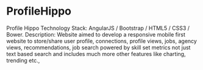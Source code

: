 ProfileHippo
============

Profile Hippo 
Technology Stack: AngularJS / Bootstrap / HTML5 / CSS3 / Bower.
Description: Website aimed to develop a responsive mobile first website to store/share user profile, connections, profile views, jobs, agency views, recommendations, job search powered by skill set metrics not just text based search and includes much more other features like charting, trending etc.,



